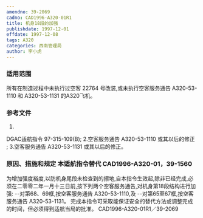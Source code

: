 ```yaml
---
amendno: 39-2069
cadno: CAD1996-A320-01R1
title: 机身18段的加强
publishdate: 1997-12-01
effdate: 1997-12-08
tags: A320
categories: 西南管理局
author: 李小虎
---
```


### 适用范围 
所有在制造过程中未执行过空客 22764 号改装,或未执行空客服务通告 A320-53-1110 和 A320-53-1131 的A320飞机。

<!--more-->
### 参考文件
1.
DGAC适航指令 97-315-109(B); 
2.空客服务通告
 A320-53-1110 或其以后的修正 ; 
3.空客服务通告
 A320-53-1131 或其以后的修正。

### 原因、措施和规定 本适航指令替代 CAD1996-A320-01，39-1560
为增加强度裕度,以防机身尾段未检查到的擦地,自本指令生效起,除非已经完成,必须在二零零二年一月十三日前,按下列两个空客服务通告,对机身第18段结构进行加强: 
  --对第68、69框,按空客服务通告 A320-53-1110,及   --对第65至67框,按空客服务通告 A320-53-1131。     完成本指令可采取能保证安全的替代方法或调整完成的时间，但必须得到适航当局的批准。
  CAD1996-A320-01R1／39-2069   
